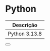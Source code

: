 <script setup>
  import Button from "/components/Button.vue";
</script>

# Python

|   Descrição   |
|:-------------:|
| Python 3.13.8 |

<Button URL="#1" type="SDK" name="Python" />
